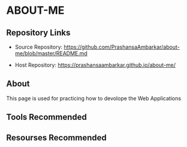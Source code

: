 # ABOUT-ME
## Repository Links
* Source Repository: https://github.com/PrashansaAmbarkar/about-me/blob/master/README.md

* Host Repository: https://prashansaambarkar.github.io/about-me/
## About
This page is used for practicing how to devolope the Web Applications
## Tools Recommended
## Resourses Recommended
